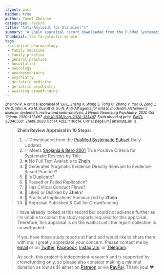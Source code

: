 ```yaml
---
layout: post
hidden: true
author: Pavel Zhelnov
categories: record
title: "Anti-Amyloids for Alzheimer’s"
summary: "A Zheln appraisal record downloaded from the PubMed Systematic Subset daily updates."
thumbnail: fab fa-galactic-senate
tags:
 - clinical pharmacology
 - family medicine
 - family practice
 - general practice
 - hospitalist
 - neurology
 - neuropsychiatry
 - psychiatry
 - geriatric medicine
 - geriatric psychiatry
 - awaiting crowdfunding
---
```


<small id="citation">Zhelnov P. A critical appraisal of _‘Lu L, Zheng X, Wang S, Tang C, Zhang Y, Yao G, Zeng J, Ge S, Wen H, Xu M, Guyatt G, Xu N. Anti-Aβ agents for mild to moderate Alzheimer's disease: systematic review and meta-analysis. J Neurol Neurosurg Psychiatry. 2020 Oct 12:jnnp-2020-323497. [doi: 10.1136/jnnp-2020-323497](https://doi.org/10.1136/jnnp-2020-323497). Epub ahead of print. [PMID: 33046560](https://pubmed.gov/33046560)’._ Zheln. 2020 Oct 14;42(2):r116d14. URI: {{ page.url | absolute_url }}.</small>

> **Zheln Review Appraisal in 10 Steps:**
>
> 1. ✅ Downloaded from the [PubMed Systematic Subset](https://github.com/p1m-ortho/qs-global-ortho-search-queries/blob/global-sr-query/README.md) Daily Updates
> 2. ✅ Meets [Shojania & Bero 2001](https://www.researchgate.net/publication/11820967_Taking_Advantage_of_the_Explosion_of_Systematic_Reviews_An_Efficient_MEDLINE_Search_Strategy) True Positive Criteria for Systematic Reviews by Title
> 3. ❌ No Full Text Available to **Zheln**
> 4. 🔄 Generates Pragmatic Evidence Directly Relevant to Evidence-Based Practice?
> 5. 🔄 Is Duplicate?
> 6. 🔄 Passed or Failed Replication?
> 7. 🔄 Has Critical Conduct Flaws?
> 8. 🔄 Liked or Disliked by **Zheln**?
> 9. 🔄 Practical Implications Summarized by **Zheln**
> 10. 🔄 Appraisal Published & Call for Crowdfunding

> I have already looked at this record but could not advance further as I’m unable to collect the study reports required for this appraisal. Therefore, this appraisal is on the waitlist until the report collection is crowdfunded.
>
> If you have these study reports at hand and would like to share them with me, I greatly appreciate your concern. Please contact me by [email](mailto:pavel@zheln.com) or on [Twitter](https://twitter.com/drzhelnov), [Facebook](https://facebook.com/drzhelnov), [Instagram](https://instagram.com/igzheln), or [Telegram](https://t.me/drzhelnov).
> 
> As such, this project is independent research and is supported by crowdfunding only, so please also consider making a minimal donation as low as $1 either on [Patreon](https://patreon.com/zheln) or via [PayPal](https://paypal.me/pjelnov). Thank you! ❤️
